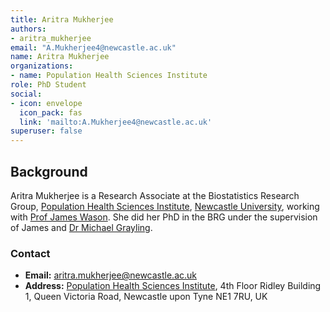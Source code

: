 ```yaml
---
title: Aritra Mukherjee
authors:
- aritra_mukherjee
email: "A.Mukherjee4@newcastle.ac.uk"
name: Aritra Mukherjee
organizations:
- name: Population Health Sciences Institute
role: PhD Student
social:
- icon: envelope
  icon_pack: fas
  link: 'mailto:A.Mukherjee4@newcastle.ac.uk'
superuser: false
---
```


## Background

Aritra Mukherjee is a Research Associate at the Biostatistics Research Group, [Population Health Sciences Institute](https://www.ncl.ac.uk/medical-sciences/research/institutes/population-health/), [Newcastle University](https://www.ncl.ac.uk/), working with [Prof James Wason](/staff/james_wason/). She did her PhD in the BRG under the supervision of James and [Dr Michael Grayling](/staff/michael_grayling/).

### Contact

- __Email:__ [aritra.mukherjee@newcastle.ac.uk](mailto:aritra.mukherjee@newcastle.ac.uk)
- __Address:__ [Population Health Sciences Institute](https://www.ncl.ac.uk/medical-sciences/research/institutes/population-health/), 4th Floor Ridley Building 1, Queen Victoria Road, Newcastle upon Tyne NE1 7RU, UK
